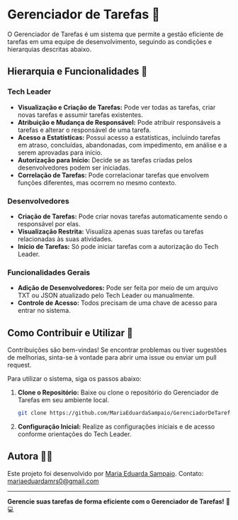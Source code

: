 # Gerenciador de Tarefas 📅

O Gerenciador de Tarefas é um sistema que permite a gestão eficiente de tarefas em uma equipe de desenvolvimento, seguindo as condições e hierarquias descritas abaixo.

## Hierarquia e Funcionalidades 🚀

### Tech Leader
- **Visualização e Criação de Tarefas:** Pode ver todas as tarefas, criar novas tarefas e assumir tarefas existentes.
- **Atribuição e Mudança de Responsável:** Pode atribuir responsáveis a tarefas e alterar o responsável de uma tarefa.
- **Acesso a Estatísticas:** Possui acesso a estatísticas, incluindo tarefas em atraso, concluídas, abandonadas, com impedimento, em análise e a serem aprovadas para início.
- **Autorização para Início:** Decide se as tarefas criadas pelos desenvolvedores podem ser iniciadas.
- **Correlação de Tarefas:** Pode correlacionar tarefas que envolvem funções diferentes, mas ocorrem no mesmo contexto.

### Desenvolvedores
- **Criação de Tarefas:** Pode criar novas tarefas automaticamente sendo o responsável por elas.
- **Visualização Restrita:** Visualiza apenas suas tarefas ou tarefas relacionadas às suas atividades.
- **Início de Tarefas:** Só pode iniciar tarefas com a autorização do Tech Leader.

### Funcionalidades Gerais
- **Adição de Desenvolvedores:** Pode ser feita por meio de um arquivo TXT ou JSON atualizado pelo Tech Leader ou manualmente.
- **Controle de Acesso:** Todos precisam de uma chave de acesso para entrar no sistema.

## Como Contribuir e Utilizar 🤝

Contribuições são bem-vindas! Se encontrar problemas ou tiver sugestões de melhorias, sinta-se à vontade para abrir uma issue ou enviar um pull request.

Para utilizar o sistema, siga os passos abaixo:
1. **Clone o Repositório:** Baixe ou clone o repositório do Gerenciador de Tarefas em seu ambiente local.
    ```bash
    git clone https://github.com/MariaEduardaSampaio/GerenciadorDeTarefas.git
    ```
2. **Configuração Inicial:** Realize as configurações iniciais e de acesso conforme orientações do Tech Leader.

## Autora 👩‍💻

Este projeto foi desenvolvido por [Maria Eduarda Sampaio](https://github.com/MariaEduardaSampaio).
Contato: mariaeduardamrs0@gmail.com

---

**Gerencie suas tarefas de forma eficiente com o Gerenciador de Tarefas!** 📅💻
